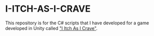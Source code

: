 # I-ITCH-AS-I-CRAVE
This repository is for the C# scripts that I have developed for a game developed in Unity called ["I Itch As I Crave"](https://chronophobia.itch.io/i-itch-as-i-crave).

